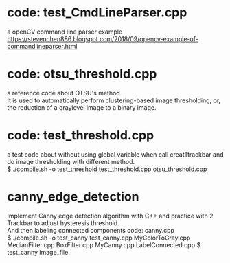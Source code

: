 # code: test_CmdLineParser.cpp  
a openCV command line parser example
https://stevenchen886.blogspot.com/2018/09/opencv-example-of-commandlineparser.html  

# code: otsu_threshold.cpp  
a reference code about OTSU's method  
It is used to automatically perform clustering-based image thresholding, or, the reduction of a graylevel image to a binary image.  

# code: test_threshold.cpp 
a test code about without using global variable when call creatTtrackbar and do image thresholding with different method.  
$ ./compile.sh -o test_threshold test_threshold.cpp otsu_threshold.cpp  

# canny_edge_detection
Implement Canny edge detection algorithm with C++ and practice with 2 Trackbar to adjust hysteresis threshold.  
And then labeling connected components
code: canny.cpp  
$ ./compile.sh -o test_canny test_canny.cpp MyColorToGray.cpp MedianFilter.cpp BoxFilter.cpp MyCanny.cpp LabelConnected.cpp
$ test_canny image_file  


